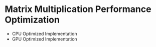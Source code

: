 # Matrix Multiplication Performance Optimization
- CPU Optimized Implementation
- GPU Optimized Implementation
